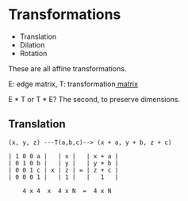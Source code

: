 # Transformations

* Translation
* Dilation
* Rotation

These are all affine transformations.

E: edge matrix, T: transformation[ matrix]( matrix)

E * T or T * E? The second, to preserve dimensions.

## Translation

```
(x, y, z) ---T(a,b,c)--> (x + a, y + b, z + c)

| 1 0 0 a |   | x |   | x + a |
| 0 1 0 b |   | y |   | y + b |
| 0 0 1 c | x | z | = | z + c |
| 0 0 0 1 |   | 1 |   |   1   |

    4 x 4  x  4 x N  =  4 x N
```
